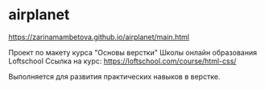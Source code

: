 # airplanet

https://zarinamambetova.github.io/airplanet/main.html


Проект по макету курса "Основы верстки" Школы онлайн образования Loftschool 
Ссылка на курс: https://loftschool.com/course/html-css/

Выполняется для развития практических навыков в верстке.
